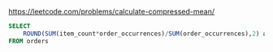 
https://leetcode.com/problems/calculate-compressed-mean/

```sql
SELECT 
    ROUND(SUM(item_count*order_occurrences)/SUM(order_occurrences),2) as average_items_per_order
FROM orders
```
